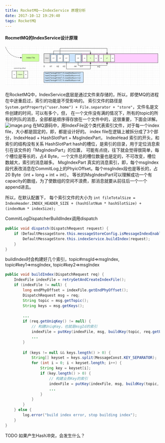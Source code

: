 ```yaml
---
title: RocketMQ——IndexService 原理分析
date: 2017-10-12 19:29:40
tags: RocketMQ
---
```



#### RocmetMQ的IndexService设计原理

![你想输入的替代文字](RocketMQ-Index-service/index-file.gif)

在RocketMQ中，IndexService底层是通过文件来存储的，所以，即使MQ的进程在中途重启过，索引的功能是不受影响的。
索引文件的路径是 `System.getProperty("user.home") + File.separator + "store"`，文件名是文件创建的时间，可以有多个，但，
在一个文件没有满的情况下，所有的topic的所有的列队的消息，全部都是顺序得存放在一个文件中的，这很重要，下面会详解。
![image.png](http://upload-images.jianshu.io/upload_images/716353-2ed415df19a3040b.png?imageMogr2/auto-orient/strip%7CimageView2/2/w/1240)
在MQ源码中，用IndexFile这个类代表索引文件，对于每一个index file，大小都是固定的，即，都是设计好的。
index file在逻辑上被拆分成了3个部分，IndexHead + HashSlotPart + MsgIndexPart，
IndexHead
索引的开头，和索引的结构没有关系
HashSlotPart
hash的槽位，是索引的目录，用于定位消息索引在该文件的「MsgIndexPart」的位置，
可能有点绕，往下就会觉得很简单，每个槽位是等长的，占4 Byte，一个文件总的槽位数量也是定的，不可改变，槽位数越大，索引的消息越多。
MsgIndexPart
真实的消息索引，即，每个msgIndex段代表改消息在CommitLog上的PhyicOffset。每个msgIndex段也是等长的，占20 Byte（int + long + int + int）。
等长的MsgIndexPart可以理解成功一个有capacity的数组，为了使数组的空间不浪费，那消息就要从前往后一个一个append进去。


所以，在默认配置下，
每个索引文件的大小为 
`int fileTotalSize = IndexHeader.INDEX_HEADER_SIZE + (hashSlotNum * hashSlotSize) + (indexNum * indexSize);`

CommitLogDispatcherBuildIndex调用dispatch
``` java
public void dispatch(DispatchRequest request) {
    if (DefaultMessageStore.this.messageStoreConfig.isMessageIndexEnable()) {
        DefaultMessageStore.this.indexService.buildIndex(request);
    }
}
```
buildIndex时会构建好几个索引，topic#msgId=>msgIndex, topic#key1=>msgIndex, topic#key2=>msgIndex
``` java
public void buildIndex(DispatchRequest req) {
    IndexFile indexFile = retryGetAndCreateIndexFile();
    if (indexFile != null) {
        long endPhyOffset = indexFile.getEndPhyOffset();
        DispatchRequest msg = req;
        String topic = msg.getTopic();
        String keys = msg.getKeys();

        ...
        if (req.getUniqKey() != null) {
            // 构建UniqKey，也就是msgId的索引
            indexFile = putKey(indexFile, msg, buildKey(topic, req.getUniqKey()));
            ...
        }

        if (keys != null && keys.length() > 0) {
            String[] keyset = keys.split(MessageConst.KEY_SEPARATOR);
            for (int i = 0; i < keyset.length; i++) {
                String key = keyset[i];
                if (key.length() > 0) {
                    // 构建业务Key的索引
                    indexFile = putKey(indexFile, msg, buildKey(topic, key));
                    ...
                }
            }
        }
    } else {
        log.error("build index error, stop building index");
    }
}
```


TODO 如果产生Hash冲突，会发生什么？